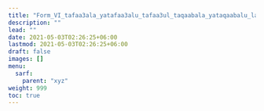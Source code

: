 ```yaml
---
title: "Form_VI_tafaa3ala_yatafaa3alu_tafaa3ul_taqaabala_yataqaabalu_lafif_maqrun"
description: ""
lead: ""
date: 2021-05-03T02:26:25+06:00
lastmod: 2021-05-03T02:26:25+06:00
draft: false
images: []
menu: 
  sarf:
    parent: "xyz"
weight: 999
toc: true
---
```



